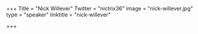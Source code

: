 +++
Title = "Nick Willever"
Twitter = "nictrix36"
image = "nick-willever.jpg"
type = "speaker"
linktitle = "nick-willever"

+++


